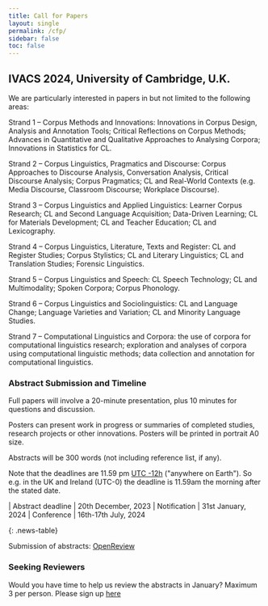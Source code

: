 ```yaml
---
title: Call for Papers
layout: single
permalink: /cfp/
sidebar: false
toc: false
---
```


## IVACS 2024, University of Cambridge, U.K.

We are particularly interested in papers in but not limited to the following areas:

Strand 1 – Corpus Methods and Innovations: Innovations in Corpus Design, Analysis and Annotation Tools; Critical Reflections on Corpus Methods; Advances in Quantitative and Qualitative Approaches to Analysing Corpora; Innovations in Statistics for CL.

Strand 2 – Corpus Linguistics, Pragmatics and Discourse: Corpus Approaches to Discourse Analysis, Conversation Analysis, Critical Discourse Analysis; Corpus Pragmatics; CL and Real-World Contexts (e.g. Media Discourse, Classroom Discourse; Workplace Discourse). 

Strand 3 – Corpus Linguistics and Applied Linguistics: Learner Corpus Research; CL and Second Language Acquisition; Data-Driven Learning; CL for Materials Development; CL and Teacher Education; CL and Lexicography.

Strand 4 – Corpus Linguistics, Literature, Texts and Register: CL and Register Studies; Corpus Stylistics; CL and Literary Linguistics; CL and Translation Studies; Forensic Linguistics.

Strand 5 – Corpus Linguistics and Speech: CL Speech Technology; CL and Multimodality; Spoken Corpora; Corpus Phonology.

Strand 6 – Corpus Linguistics and Sociolinguistics: CL and Language Change; Language Varieties and Variation; CL and Minority Language Studies.

Strand 7 – Computational Linguistics and Corpora: the use of corpora for computational linguistics research; exploration and analyses of corpora using computational linguistic methods; data collection and annotation for computational linguistics.


### Abstract Submission and Timeline

Full papers will involve a 20-minute presentation, plus 10 minutes for questions and discussion.

Posters can present work in progress or summaries of completed studies, research projects or other innovations.
Posters will be printed in portrait A0 size. 

Abstracts will be 300 words (not including reference list, if any).

Note that the deadlines are 11.59 pm <a target="_blank" href="https://www.timeanddate.com/time/zone/timezone/utc-12">UTC -12h</a> ("anywhere on Earth"). So e.g. in the UK and Ireland (UTC-0) the deadline is 11.59am the morning after the stated date.

<style>
.news-table { font-size: .9em; table-layout: fixed;}
.news-table tr td:nth-child(1) { font-weight: bold; width: 10em; }
</style>
| Abstract deadline | 20th December, 2023
| Notification | 31st January, 2024
| Conference | 16th-17th July, 2024

{: .news-table}

Submission of abstracts: [OpenReview](https://openreview.net/group?id=IVACS/2024/Conference)


### Seeking Reviewers

Would you have time to help us review the abstracts in January? Maximum 3 per person.
Please sign up [here]()
